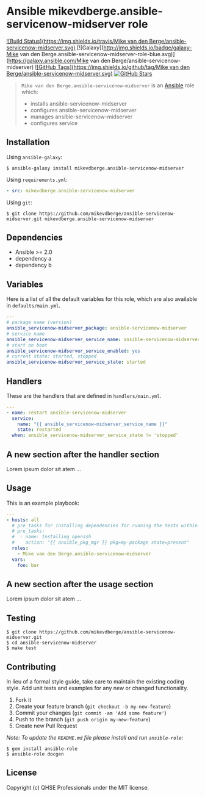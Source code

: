 # Ansible mikevdberge.ansible-servicenow-midserver role

[![Build Status](https://img.shields.io/travis/Mike van den Berge/ansible-servicenow-midserver.svg)](https://travis-ci.org/github/mikevdberge/ansible-servicenow-midserver)
[![Galaxy](http://img.shields.io/badge/galaxy-Mike van den Berge.ansible-servicenow-midserver-role-blue.svg)](https://galaxy.ansible.com/Mike van den Berge/ansible-servicenow-midserver)
[![GitHub Tags](https://img.shields.io/github/tag/Mike van den Berge/ansible-servicenow-midserver.svg)](https://github.com/mikevdberge/ansible-servicenow-midserver)
[![GitHub Stars](https://img.shields.io/github/stars/mikevadberge/ansible-servicenow-midserver.svg)](https://github.com/mikevadberge/ansible-servicenow-midserver.)

> `Mike van den Berge.ansible-servicenow-midserver` is an [Ansible](http://www.ansible.com) role which:
>
> * installs ansible-servicenow-midserver
> * configures ansible-servicenow-midserver
> * manages ansible-servicenow-midserver
> * configures service

## Installation

Using `ansible-galaxy`:

```shell
$ ansible-galaxy install mikevdberge.ansible-servicenow-midserver
```

Using `requirements.yml`:

```yaml
- src: mikevdberge.ansible-servicenow-midserver
```

Using `git`:

```shell
$ git clone https://github.com/mikevdberge/ansible-servicenow-midserver.git mikevdberge.ansible-servicenow-midserver
```

## Dependencies

* Ansible >= 2.0
* dependency a
* dependency b

## Variables

Here is a list of all the default variables for this role, which are also available in `defaults/main.yml`.

```yaml
---
# package name (version)
ansible_servicenow-midserver_package: ansible-servicenow-midserver
# service name
ansible_servicenow-midserver_service_name: ansible-servicenow-midserver
# start on boot
ansible_servicenow-midserver_service_enabled: yes
# current state: started, stopped
ansible_servicenow-midserver_service_state: started

```

## Handlers

These are the handlers that are defined in `handlers/main.yml`.

```yaml
---
- name: restart ansible-servicenow-midserver
  service:
    name: "{{ ansible_servicenow-midserver_service_name }}"
    state: restarted
  when: ansible_servicenow-midserver_service_state != 'stopped'

```

## A new section after the handler section

Lorem ipsum dolor sit atem ...

## Usage

This is an example playbook:

```yaml
---
- hosts: all
  # pre_tasks for installing dependencies for running the tests within docker
  # pre_tasks:
  #  - name: Installing openssh
  #    action: "{{ ansible_pkg_mgr }} pkg=my-package state=present"
  roles:
    - Mike van den Berge.ansible-servicenow-midserver
  vars:
    foo: bar

```

## A new section after the usage section

Lorem ipsum dolor sit atem ...

## Testing

```shell
$ git clone https://github.com/mikevdberge/ansible-servicenow-midserver.git
$ cd ansible-servicenow-midserver
$ make test
```

## Contributing
In lieu of a formal style guide, take care to maintain the existing coding style. Add unit tests and examples for any new or changed functionality.

1. Fork it
2. Create your feature branch (`git checkout -b my-new-feature`)
3. Commit your changes (`git commit -am 'Add some feature'`)
4. Push to the branch (`git push origin my-new-feature`)
5. Create new Pull Request

*Note: To update the `README.md` file please install and run `ansible-role`:*

```shell
$ gem install ansible-role
$ ansible-role docgen
```

## License
Copyright (c) QHSE Professionals under the MIT license.
